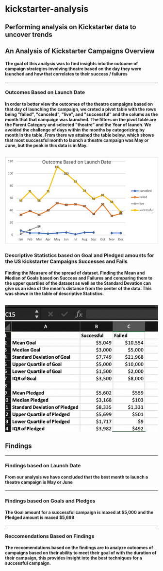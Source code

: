 # kickstarter-analysis
Performing analysis on Kickstarter data to uncover trends
----------------------------------------------------------
## An Analysis of Kickstarter Campaigns Overview
#### The goal of this analysis was to find insights into the outcome of campaign strategies involving theatre based on the day they were launched and how that correlates to their success / failures
--------------------------------------------------------------------------
### Outcomes Based on Launch Date
#### In order to better view the outcomes of the theatre campaigns based on that day of launching the campaign, we creted a pivot table with the rows being "failed", "canceled", "live", and "successful" and the colums as the month that that campaign was launched. The filters on the pivot table are the Parent Category and selected "theatre" and the Year of launch. We avoided the challenge of days within the months by categorizing by month in the table. From there we attained the table below, which shows that most successful month to launch a theatre campaign was May or June, but the peak in this data is in May.  
![Outcomes](outcomes.png)
---------------------------------------------------------------------------------------------
### Descriptive Statistics based on Goal and Pledged amounts for the US kickstarter Campaigns Successes and Fails
#### Finding the Measure of the spread of dataset. Finding the Mean and Median of Goals based on Success and Failures and comparing them to the upper quartiles of the dataset as well as the Standard Devation can give us an idea of the mean's distance from the center of the data. This was shown in the table of descriptive Statistics.
![DescriptiveStats](descriptivestats.png)
-----------------------------------------------------------------------------------
## Findings
---------------
### Findings based on Launch Date
#### From our analysis we have concluded that the best month to launch a theatre campaign is May or June
------------
### Findings based on Goals and Pledges
#### The Goal amount for a successful campaign is maxed at $5,000 and the Pledged amount is maxed $5,699
---------
### Reccomendations Based on Findings
#### The reccomendations based on the findings are to analyze outcomes of campaigns based on their ability to meet their goal of with the duration of their campaign, this provides insight into the best techniques for a successful campaign.




